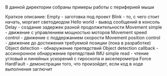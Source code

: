 В данной директории собраны примеры работы с периферией мыши

Краткое описание:
    Empty - заготовка под проект
    Blink - то, с чего стоит начать, моргает светодиодом
    Hello world - вывод сообщений в консоль
    Delay - создание задержек разной продолжительности
    Movement simple - движение с управлением мощностью моторов
    Movement speed control - движение с поддержанием скорости
    Movement position control - движение до достижения требуемой позиции (пока в разработке)
    Object detection - обнаружение препядствий
    Object detection callback - ассинхронное обнаружение препядствий
    IMU simple read - чтение угловый и линейных ускорений с гироскопа и акселерометра
    Force HardFault - демонстрации того, что произойдет, если код в ходе выполнения заглючит